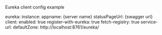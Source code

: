 Eureka client config example 

eureka:
  instance:
    appname: {server name}
    statusPageUrl: {swagger url}
  client:
    enabled: true
    register-with-eureka: true
    fetch-registry: true
    service-url:
      defaultZone: http://localhost:8761/eureka/
